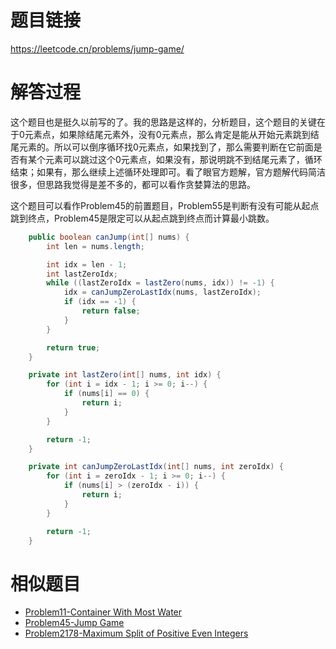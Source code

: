 # 题目链接
https://leetcode.cn/problems/jump-game/

# 解答过程
这个题目也是挺久以前写的了。我的思路是这样的，分析题目，这个题目的关键在于0元素点，如果除结尾元素外，没有0元素点，那么肯定是能从开始元素跳到结尾元素的。所以可以倒序循环找0元素点，如果找到了，那么需要判断在它前面是否有某个元素可以跳过这个0元素点，如果没有，那说明跳不到结尾元素了，循环结束；如果有，那么继续上述循环处理即可。看了眼官方题解，官方题解代码简洁很多，但思路我觉得是差不多的，都可以看作贪婪算法的思路。

这个题目可以看作Problem45的前置题目，Problem55是判断有没有可能从起点跳到终点，Problem45是限定可以从起点跳到终点而计算最小跳数。

```java
	public boolean canJump(int[] nums) {
		int len = nums.length;

		int idx = len - 1;
		int lastZeroIdx;
		while ((lastZeroIdx = lastZero(nums, idx)) != -1) {
			idx = canJumpZeroLastIdx(nums, lastZeroIdx);
			if (idx == -1) {
				return false;
			}
		}

		return true;
	}

	private int lastZero(int[] nums, int idx) {
		for (int i = idx - 1; i >= 0; i--) {
			if (nums[i] == 0) {
				return i;
			}
		}

		return -1;
	}

	private int canJumpZeroLastIdx(int[] nums, int zeroIdx) {
		for (int i = zeroIdx - 1; i >= 0; i--) {
			if (nums[i] > (zeroIdx - i)) {
				return i;
			}
		}

		return -1;
	}
```

# 相似题目
- [Problem11-Container With Most Water](2021-11-03-leetcode-problem-11.md)
- [Problem45-Jump Game](2022-05-07-leetcode-problem-45.md)
- [Problem2178-Maximum Split of Positive Even Integers](2023-07-10-leetcode-problem-2178.md)